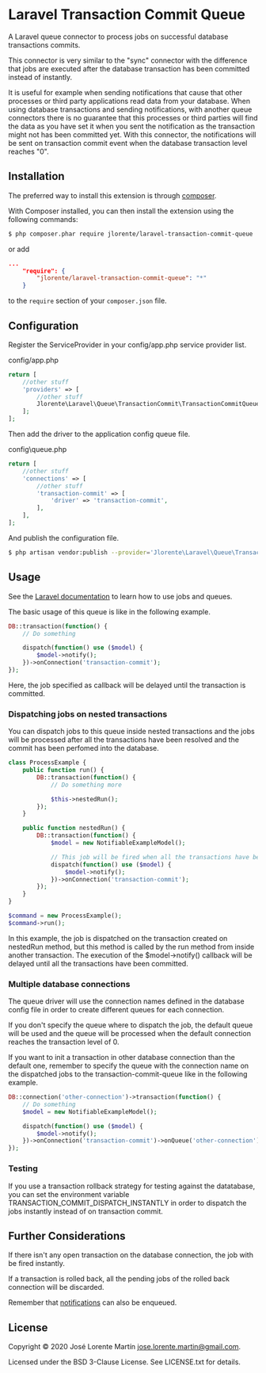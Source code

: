 Laravel Transaction Commit Queue
================================

A Laravel queue connector to process jobs on successful database transactions 
commits.

This connector is very similar to the "sync" connector with the difference that 
jobs are executed after the database transaction has been committed instead of 
instantly. 

It is useful for example when sending notifications that cause that other processes 
or third party applications read data from your database. When using database 
transactions and sending notifications, with another queue connectors there is 
no guarantee that this processes or third parties will find the data as you have 
set it when you sent the notification as the transaction might not has been 
committed yet. With this connector, the notifications will be sent on transaction 
commit event when the database transaction level reaches "0".

## Installation

The preferred way to install this extension is through [composer](http://getcomposer.org/download/).

With Composer installed, you can then install the extension using the following commands:

```bash
$ php composer.phar require jlorente/laravel-transaction-commit-queue
```

or add 

```json
...
    "require": {
        "jlorente/laravel-transaction-commit-queue": "*"
    }
```

to the ```require``` section of your `composer.json` file.

## Configuration

Register the ServiceProvider in your config/app.php service provider list.

config/app.php
```php
return [
    //other stuff
    'providers' => [
        //other stuff
        Jlorente\Laravel\Queue\TransactionCommit\TransactionCommitQueueServiceProvider::class,
    ];
];
```

Then add the driver to the application config queue file.

config\queue.php
```php
return [
    //other stuff
    'connections' => [
        //other stuff
        'transaction-commit' => [
            'driver' => 'transaction-commit',
        ],
    ],
];
```

And publish the configuration file.

```bash
$ php artisan vendor:publish --provider='Jlorente\Laravel\Queue\TransactionCommit\TransactionCommitQueueServiceProvider'
```

## Usage

See the [Laravel documentation](https://laravel.com/docs/master/queues) to learn 
how to use jobs and queues.

The basic usage of this queue is like in the following example.

```php
DB::transaction(function() {
    // Do something

    dispatch(function() use ($model) {
        $model->notify();
    })->onConnection('transaction-commit');
});
```

Here, the job specified as callback will be delayed until the transaction is 
committed.

### Dispatching jobs on nested transactions

You can dispatch jobs to this queue inside nested transactions and the jobs will 
be processed after all the transactions have been resolved and the commit has 
been perfomed into the database.

```php
class ProcessExample {
    public function run() {
        DB::transaction(function() {
            // Do something more

            $this->nestedRun();
        });
    }

    public function nestedRun() {
        DB::transaction(function() {
            $model = new NotifiableExampleModel();

            // This job will be fired when all the transactions have been commited.
            dispatch(function() use ($model) {
                $model->notify();
            })->onConnection('transaction-commit');
        });
    }
}

$command = new ProcessExample();
$command->run();
```

In this example, the job is dispatched on the transaction created on nestedRun 
method, but this method is called by the run method from inside another 
transaction. The execution of the $model->notify() callback will be delayed 
until all the transactions have been committed.

### Multiple database connections

The queue driver will use the connection names defined in the database config 
file in order to create different queues for each connection.

If you don't specify the queue where to dispatch the job, the default queue will 
be used and the queue will be processed when the default connection reaches the 
transaction level of 0.

If you want to init a transaction in other database connection than the default 
one, remember to specify the queue with the connection name on the dispatched 
jobs to the transaction-commit-queue like in the following example.

```php
DB::connection('other-connection')->transaction(function() {
    // Do something
    $model = new NotifiableExampleModel();

    dispatch(function() use ($model) {
        $model->notify();
    })->onConnection('transaction-commit')->onQueue('other-connection');
});
```

### Testing

If you use a transaction rollback strategy for testing against the datatabase, you can 
set the environment variable TRANSACTION_COMMIT_DISPATCH_INSTANTLY in order to dispatch 
the jobs instantly instead of on transaction commit.

## Further Considerations

If there isn't any open transaction on the database connection, the job with 
be fired instantly.

If a transaction is rolled back, all the pending jobs of the rolled back 
connection will be discarded.

Remember that [notifications](https://laravel.com/docs/master/notifications) can 
also be enqueued.

## License 

Copyright &copy; 2020 José Lorente Martín <jose.lorente.martin@gmail.com>.

Licensed under the BSD 3-Clause License. See LICENSE.txt for details.
